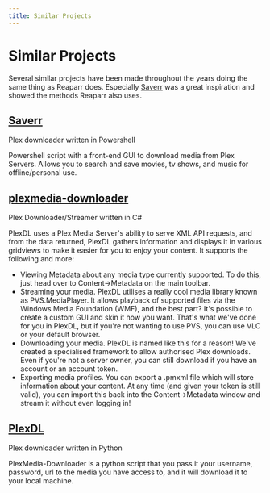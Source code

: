 ```yaml
---
title: Similar Projects
---
```


# Similar Projects

Several similar projects have been made throughout the years doing the same thing as Reaparr does. Especially [Saverr](https://github.com/ninthwalker/saverr) was a great inspiration and showed the methods Reaparr also uses.

## [Saverr](https://github.com/ninthwalker/saverr)

Plex downloader written in Powershell

Powershell script with a front-end GUI to download media from Plex Servers.
Allows you to search and save movies, tv shows, and music for offline/personal use.

## [plexmedia-downloader](https://github.com/codedninja/plexmedia-downloader)

Plex Downloader/Streamer written in C#

PlexDL uses a Plex Media Server's ability to serve XML API requests, and from the data returned, PlexDL gathers information and displays it in various gridviews to make it easier for you to enjoy your content. It supports the following and more:

- Viewing Metadata about any media type currently supported. To do this, just head over to Content->Metadata on the main toolbar.
- Streaming your media. PlexDL utilises a really cool media library known as PVS.MediaPlayer. It allows playback of supported files via the Windows Media Foundation (WMF), and the best part? It's possible to create a custom GUI and skin it how you want. That's what we've done for you in PlexDL, but if you're not wanting to use PVS, you can use VLC or your default browser.
- Downloading your media. PlexDL is named like this for a reason! We've created a specialised framework to allow authorised Plex downloads. Even if you're not a server owner, you can still download if you have an account or an account token.
- Exporting media profiles. You can export a .pmxml file which will store information about your content. At any time (and given your token is still valid), you can import this back into the Content->Metadata window and stream it without even logging in!

## [PlexDL](https://github.com/BRH-Media/PlexDL)

Plex downloader written in Python

PlexMedia-Downloader is a python script that you pass it your username, password, url to the media you have access to, and it will download it to your local machine.

